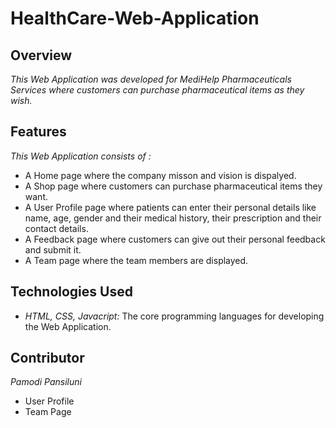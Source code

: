 # HealthCare-Web-Application

## Overview
*This Web Application was developed for MediHelp Pharmaceuticals Services where customers can purchase pharmaceutical items as they wish.*

## Features
*This Web Application consists of :* 
- A Home page where the company misson and vision is dispalyed.
- A Shop page where customers can purchase pharmaceutical items they want.
- A User Profile page where patients can enter their personal details like name, age, gender and their medical history, their prescription and their contact details.
- A Feedback page where customers can give out their personal feedback and submit it.
- A Team page where the team members are displayed.

## Technologies Used
- *HTML, CSS, Javacript:* The core programming languages for developing the Web Application.

## Contributor
*Pamodi Pansiluni*
- User Profile
- Team Page
